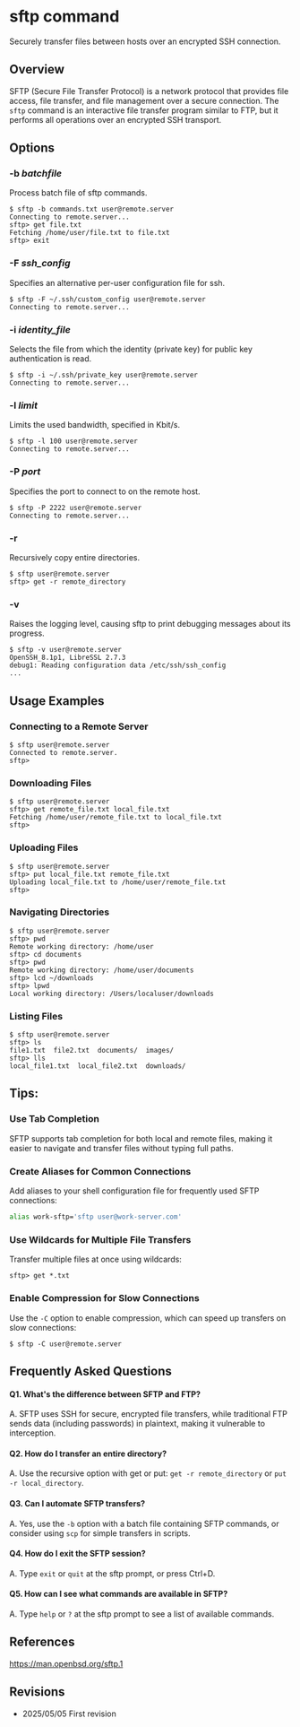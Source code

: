 # sftp command

Securely transfer files between hosts over an encrypted SSH connection.

## Overview

SFTP (Secure File Transfer Protocol) is a network protocol that provides file access, file transfer, and file management over a secure connection. The `sftp` command is an interactive file transfer program similar to FTP, but it performs all operations over an encrypted SSH transport.

## Options

### **-b** *batchfile*

Process batch file of sftp commands.

```console
$ sftp -b commands.txt user@remote.server
Connecting to remote.server...
sftp> get file.txt
Fetching /home/user/file.txt to file.txt
sftp> exit
```

### **-F** *ssh_config*

Specifies an alternative per-user configuration file for ssh.

```console
$ sftp -F ~/.ssh/custom_config user@remote.server
Connecting to remote.server...
```

### **-i** *identity_file*

Selects the file from which the identity (private key) for public key authentication is read.

```console
$ sftp -i ~/.ssh/private_key user@remote.server
Connecting to remote.server...
```

### **-l** *limit*

Limits the used bandwidth, specified in Kbit/s.

```console
$ sftp -l 100 user@remote.server
Connecting to remote.server...
```

### **-P** *port*

Specifies the port to connect to on the remote host.

```console
$ sftp -P 2222 user@remote.server
Connecting to remote.server...
```

### **-r**

Recursively copy entire directories.

```console
$ sftp user@remote.server
sftp> get -r remote_directory
```

### **-v**

Raises the logging level, causing sftp to print debugging messages about its progress.

```console
$ sftp -v user@remote.server
OpenSSH_8.1p1, LibreSSL 2.7.3
debug1: Reading configuration data /etc/ssh/ssh_config
...
```

## Usage Examples

### Connecting to a Remote Server

```console
$ sftp user@remote.server
Connected to remote.server.
sftp>
```

### Downloading Files

```console
$ sftp user@remote.server
sftp> get remote_file.txt local_file.txt
Fetching /home/user/remote_file.txt to local_file.txt
sftp>
```

### Uploading Files

```console
$ sftp user@remote.server
sftp> put local_file.txt remote_file.txt
Uploading local_file.txt to /home/user/remote_file.txt
sftp>
```

### Navigating Directories

```console
$ sftp user@remote.server
sftp> pwd
Remote working directory: /home/user
sftp> cd documents
sftp> pwd
Remote working directory: /home/user/documents
sftp> lcd ~/downloads
sftp> lpwd
Local working directory: /Users/localuser/downloads
```

### Listing Files

```console
$ sftp user@remote.server
sftp> ls
file1.txt  file2.txt  documents/  images/
sftp> lls
local_file1.txt  local_file2.txt  downloads/
```

## Tips:

### Use Tab Completion

SFTP supports tab completion for both local and remote files, making it easier to navigate and transfer files without typing full paths.

### Create Aliases for Common Connections

Add aliases to your shell configuration file for frequently used SFTP connections:
```bash
alias work-sftp='sftp user@work-server.com'
```

### Use Wildcards for Multiple File Transfers

Transfer multiple files at once using wildcards:
```
sftp> get *.txt
```

### Enable Compression for Slow Connections

Use the `-C` option to enable compression, which can speed up transfers on slow connections:
```
$ sftp -C user@remote.server
```

## Frequently Asked Questions

#### Q1. What's the difference between SFTP and FTP?
A. SFTP uses SSH for secure, encrypted file transfers, while traditional FTP sends data (including passwords) in plaintext, making it vulnerable to interception.

#### Q2. How do I transfer an entire directory?
A. Use the recursive option with get or put: `get -r remote_directory` or `put -r local_directory`.

#### Q3. Can I automate SFTP transfers?
A. Yes, use the `-b` option with a batch file containing SFTP commands, or consider using `scp` for simple transfers in scripts.

#### Q4. How do I exit the SFTP session?
A. Type `exit` or `quit` at the sftp prompt, or press Ctrl+D.

#### Q5. How can I see what commands are available in SFTP?
A. Type `help` or `?` at the sftp prompt to see a list of available commands.

## References

https://man.openbsd.org/sftp.1

## Revisions

- 2025/05/05 First revision